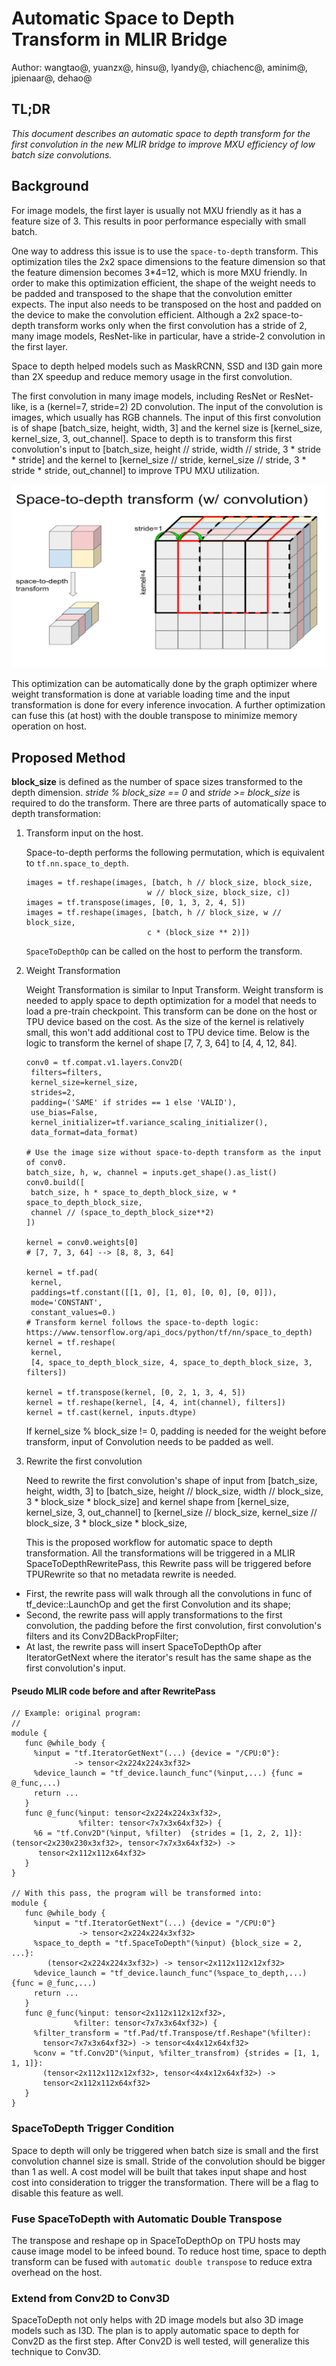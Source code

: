 # Automatic Space to Depth Transform in MLIR Bridge

Author: wangtao@, yuanzx@, hinsu@, lyandy@, chiachenc@, aminim@, jpienaar@,
dehao@

## TL;DR

_This document describes an automatic space to depth transform for the first
convolution in the new MLIR bridge to improve MXU efficiency of low batch size
convolutions._

## Background

For image models, the first layer is usually not MXU friendly as it has a
feature size of 3. This results in poor performance especially with small batch.

One way to address this issue is to use the `space-to-depth` transform. This
optimization tiles the 2x2 space dimensions to the feature dimension so that the
feature dimension becomes 3\*4=12, which is more MXU friendly. In order to make
this optimization efficient, the shape of the weight needs to be padded and
transposed to the shape that the convolution emitter expects. The input also
needs to be transposed on the host and padded on the device to make the
convolution efficient. Although a 2x2 space-to-depth transform works only when
the first convolution has a stride of 2, many image models, ResNet-like in
particular, have a stride-2 convolution in the first layer.

Space to depth helped models such as MaskRCNN, SSD and I3D gain more than 2X
speedup and reduce memory usage in the first convolution.

The first convolution in many image models, including ResNet or ResNet-like, is
a (kernel=7, stride=2) 2D convolution. The input of the convolution is images,
which usually has RGB channels. The input of this first convolution is of shape
[batch\_size, height, width, 3] and the kernel size is [kernel\_size,
kernel\_size, 3, out\_channel]. Space to depth is to transform this first
convolution's input to [batch\_size, height // stride, width // stride, 3 \*
stride \* stride] and the kernel to [kernel\_size // stride, kernel\_size //
stride, 3 \* stride \* stride, out\_channel] to improve TPU MXU utilization.

![drawings](images/sapce_to_depth_transform.png)

This optimization can be automatically done by the graph optimizer where weight
transformation is done at variable loading time and the input transformation is
done for every inference invocation. A further optimization can fuse this (at
host) with the double transpose to minimize memory operation on host.

## Proposed Method

**block\_size** is defined as the number of space sizes transformed to the depth
dimension. _stride % block\_size == 0_ and _stride >= block\_size_ is required
to do the transform. There are three parts of automatically space to depth
transformation:

1.  Transform input on the host.

    Space-to-depth performs the following permutation, which is equivalent to
    `tf.nn.space_to_depth`.

    ```
    images = tf.reshape(images, [batch, h // block_size, block_size,
                               w // block_size, block_size, c])
    images = tf.transpose(images, [0, 1, 3, 2, 4, 5])
    images = tf.reshape(images, [batch, h // block_size, w // block_size,
                               c * (block_size ** 2)])
    ```

    `SpaceToDepthOp` can be called on the host to perform the transform.

1.  Weight Transformation

    Weight Transformation is similar to Input Transform. Weight transform is
    needed to apply space to depth optimization for a model that needs to load a
    pre-train checkpoint. This transform can be done on the host or TPU device
    based on the cost. As the size of the kernel is relatively small, this won't
    add additional cost to TPU device time. Below is the logic to transform the
    kernel of shape [7, 7, 3, 64] to [4, 4, 12, 84].

    ```
    conv0 = tf.compat.v1.layers.Conv2D(
     filters=filters,
     kernel_size=kernel_size,
     strides=2,
     padding=('SAME' if strides == 1 else 'VALID'),
     use_bias=False,
     kernel_initializer=tf.variance_scaling_initializer(),
     data_format=data_format)

    # Use the image size without space-to-depth transform as the input of conv0.
    batch_size, h, w, channel = inputs.get_shape().as_list()
    conv0.build([
     batch_size, h * space_to_depth_block_size, w * space_to_depth_block_size,
     channel // (space_to_depth_block_size**2)
    ])

    kernel = conv0.weights[0]
    # [7, 7, 3, 64] --> [8, 8, 3, 64]

    kernel = tf.pad(
     kernel,
     paddings=tf.constant([[1, 0], [1, 0], [0, 0], [0, 0]]),
     mode='CONSTANT',
     constant_values=0.)
    # Transform kernel follows the space-to-depth logic: https://www.tensorflow.org/api_docs/python/tf/nn/space_to_depth)
    kernel = tf.reshape(
     kernel,
     [4, space_to_depth_block_size, 4, space_to_depth_block_size, 3, filters])

    kernel = tf.transpose(kernel, [0, 2, 1, 3, 4, 5])
    kernel = tf.reshape(kernel, [4, 4, int(channel), filters])
    kernel = tf.cast(kernel, inputs.dtype)
    ```

    If kernel\_size % block\_size != 0, padding is needed for the weight before
    transform, input of Convolution needs to be padded as well.

1.  Rewrite the first convolution

    Need to rewrite the first convolution's shape of input from [batch\_size,
    height, width, 3] to [batch\_size, height // block\_size, width //
    block\_size, 3 \* block\_size \* block\_size] and kernel shape from
    [kernel\_size, kernel\_size, 3, out\_channel] to [kernel\_size //
    block\_size, kernel\_size // block\_size, 3 \* block\_size \* block\_size,

    This is the proposed workflow for automatic space to depth transformation.
    All the transformations will be triggered in a MLIR SpaceToDepthRewritePass,
    this Rewrite pass will be triggered before TPURewrite so that no metadata
    rewrite is needed.

*   First, the rewrite pass will walk through all the convolutions in func of
    tf\_device::LaunchOp and get the first Convolution and its shape;
*   Second, the rewrite pass will apply transformations to the first
    convolution, the padding before the first convolution, first convolution's
    filters and its Conv2DBackPropFilter;
*   At last, the rewrite pass will insert SpaceToDepthOp after IteratorGetNext
    where the iterator's result has the same shape as the first convolution's
    input.

#### Pseudo MLIR code before and after RewritePass

```
// Example: original program:
//
module {
   func @while_body {
     %input = "tf.IteratorGetNext"(...) {device = "/CPU:0"}:
              -> tensor<2x224x224x3xf32>
     %device_launch = "tf_device.launch_func"(%input,...) {func = @_func,...)
     return ...
   }
   func @_func(%input: tensor<2x224x224x3xf32>,
               %filter: tensor<7x7x3x64xf32>) {
     %6 = "tf.Conv2D"(%input, %filter)  {strides = [1, 2, 2, 1]}:             (tensor<2x230x230x3xf32>, tensor<7x7x3x64xf32>) ->
      tensor<2x112x112x64xf32>
   }
}

// With this pass, the program will be transformed into:
module {
   func @while_body {
     %input = "tf.IteratorGetNext"(...) {device = "/CPU:0"}
               -> tensor<2x224x224x3xf32>
     %space_to_depth = "tf.SpaceToDepth"(%input) {block_size = 2, ...}:
        (tensor<2x224x224x3xf32>) -> tensor<2x112x112x12xf32>
     %device_launch = "tf_device.launch_func"(%space_to_depth,...) {func = @_func,...)
     return ...
   }
   func @_func(%input: tensor<2x112x112x12xf32>,
              %filter: tensor<7x7x3x64xf32>) {
     %filter_transform = "tf.Pad/tf.Transpose/tf.Reshape"(%filter):
       tensor<7x7x3x64xf32>) -> tensor<4x4x12x64xf32>
     %conv = "tf.Conv2D"(%input, %filter_transfrom) {strides = [1, 1, 1, 1]}:
       (tensor<2x112x112x12xf32>, tensor<4x4x12x64xf32>) ->
       tensor<2x112x112x64xf32>
   }
}
```

### SpaceToDepth Trigger Condition

Space to depth will only be triggered when batch size is small and the first
convolution channel size is small. Stride of the convolution should be bigger
than 1 as well. A cost model will be built that takes input shape and host cost
into consideration to trigger the transformation. There will be a flag to
disable this feature as well.

### Fuse SpaceToDepth with Automatic Double Transpose

The transpose and reshape op in SpaceToDepthOp on TPU hosts may cause image
model to be infeed bound. To reduce host time, space to depth transform can be
fused with `automatic double transpose` to reduce extra overhead on the host.

### Extend from Conv2D to Conv3D

SpaceToDepth not only helps with 2D image models but also 3D image models such
as I3D. The plan is to apply automatic space to depth for Conv2D as the first
step. After Conv2D is well tested, will generalize this technique to Conv3D.
